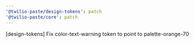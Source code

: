 ```yaml
---
'@twilio-paste/design-tokens': patch
'@twilio-paste/core': patch
---
```


[design-tokens] Fix color-text-warning token to point to palette-orange-70
